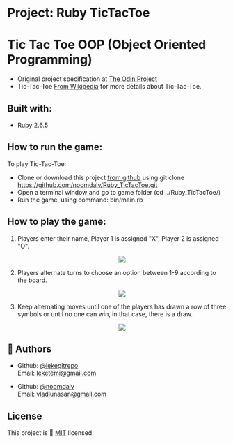 # Project: Ruby TicTacToe

# Tic Tac Toe OOP (Object Oriented Programming)

-   Original project specification at [The Odin Project](https://www.theodinproject.com/courses/ruby-programming/lessons/oop)
-   Tic-Tac-Toe [From Wikipedia](https://en.wikipedia.org/wiki/Tic-tac-toe) for more details about Tic-Tac-Toe.

## Built with:

-   Ruby 2.6.5

## How to run the game:

To play Tic-Tac-Toe:

-   Clone or download this project [from github](https://github.com/noomdalv/Ruby_TicTacToe) using git clone https://github.com/noomdalv/Ruby_TicTacToe.git
- 	Open a terminal window and go to game folder (cd ../Ruby_TicTacToe/)   
-   Run the game, using command: bin/main.rb

## How to play the game:

1. Players enter their name, Player 1 is assigned "X", Player 2 is assigned "O".
   <p align="center">
     <img src="https://i.imgur.com/Tw121E2.jpg)">
   </p>
      
2. Players alternate turns to choose an option between 1-9 according to the board.      
   <p align="center">
     <img src="https://i.imgur.com/bTwpJin.jpg">
   </p>

3. Keep alternating moves until one of the players has drawn a row of three symbols or until no one can win, in that case, there is a draw.      
   <p align="center">
     <img src="https://i.imgur.com/Ma480rO.jpg">
   </p>
  
## 👤 Authors

- Github: [@lekegitrepo](https://github.com/lekegitrepo)<br />
  Email: leketemi@gmail.com

- Github: [@noomdalv](https://github.com/noomdalv/)<br />
  Email: vladlunasan@gmail.com

## License

This project is 📝 [MIT](https://opensource.org/licenses/MIT) licensed.
